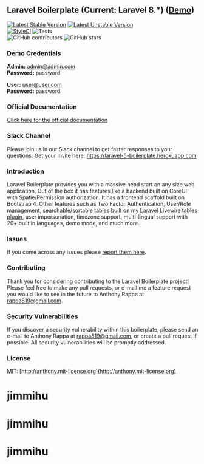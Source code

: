## Laravel Boilerplate (Current: Laravel 8.*) ([Demo](https://demo.laravel-boilerplate.com))

[![Latest Stable Version](https://poser.pugx.org/rappasoft/laravel-boilerplate/v/stable)](https://packagist.org/packages/rappasoft/laravel-boilerplate)
[![Latest Unstable Version](https://poser.pugx.org/rappasoft/laravel-boilerplate/v/unstable)](https://packagist.org/packages/rappasoft/laravel-boilerplate) 
<br/>
[![StyleCI](https://styleci.io/repos/30171828/shield?style=plastic)](https://github.styleci.io/repos/30171828)
![Tests](https://github.com/rappasoft/laravel-boilerplate/workflows/Tests/badge.svg?branch=master)
<br/>
![GitHub contributors](https://img.shields.io/github/contributors/rappasoft/laravel-boilerplate.svg)
![GitHub stars](https://img.shields.io/github/stars/rappasoft/laravel-boilerplate.svg?style=social)

### Demo Credentials

**Admin:** admin@admin.com  
**Password:** password

**User:** user@user.com  
**Password:** password

### Official Documentation

[Click here for the official documentation](http://laravel-boilerplate.com)

### Slack Channel

Please join us in our Slack channel to get faster responses to your questions. Get your invite here: https://laravel-5-boilerplate.herokuapp.com

### Introduction

Laravel Boilerplate provides you with a massive head start on any size web application. Out of the box it has features like a backend built on CoreUI with Spatie/Permission authorization. It has a frontend scaffold built on Bootstrap 4. Other features such as Two Factor Authentication, User/Role management, searchable/sortable tables built on my [Laravel Livewire tables plugin](https://github.com/rappasoft/laravel-livewire-tables), user impersonation, timezone support, multi-lingual support with 20+ built in languages, demo mode, and much more.

### Issues

If you come across any issues please [report them here](https://github.com/rappasoft/laravel-boilerplate/issues).

### Contributing

Thank you for considering contributing to the Laravel Boilerplate project! Please feel free to make any pull requests, or e-mail me a feature request you would like to see in the future to Anthony Rappa at rappa819@gmail.com.

### Security Vulnerabilities

If you discover a security vulnerability within this boilerplate, please send an e-mail to Anthony Rappa at rappa819@gmail.com, or create a pull request if possible. All security vulnerabilities will be promptly addressed.

### License

MIT: [http://anthony.mit-license.org](http://anthony.mit-license.org)
# jimmihu
# jimmihu

# jimmihu
